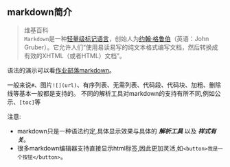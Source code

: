 ## markdown简介
>维基百科   
`Markdown`是一种[轻量级标记语言](https://zh.wikipedia.org/wiki/轻量级标记语言)，创始人为[约翰·格鲁伯](https://zh.wikipedia.org/wiki/約翰·格魯伯)（英语：John Gruber）。它允许人们“使用易读易写的纯文本格式编写文档，然后转换成有效的XHTML（或者HTML）文档”。

语法的演示可以看[作业部落markdown](https://www.zybuluo.com/mdeditor)。

一般来说`#`、图片`![](url)`、有序列表、无需列表、代码段、代码块、加粗、删除线等基本一般都是支持的。 不同的解析工具对markdown的支持有所不同,例如公示、`[toc]`等

注意:

- markdown只是一种语法约定,具体显示效果与具体的 ***解析工具*** 以及  ***样式有关***。
- 很多markdown编辑器支持直接显示html标签,因此更加灵活,如`<button>我是一个按钮</button>`。